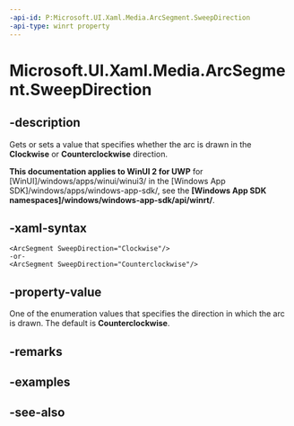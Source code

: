 ```yaml
---
-api-id: P:Microsoft.UI.Xaml.Media.ArcSegment.SweepDirection
-api-type: winrt property
---
```


<!-- Property syntax
public Windows.UI.Xaml.Media.SweepDirection SweepDirection { get;  set; }
-->

# Microsoft.UI.Xaml.Media.ArcSegment.SweepDirection

## -description
Gets or sets a value that specifies whether the arc is drawn in the **Clockwise** or **Counterclockwise** direction.

**This documentation applies to WinUI 2 for UWP** for [WinUI]/windows/apps/winui/winui3/ in the [Windows App SDK]/windows/apps/windows-app-sdk/, see the **[Windows App SDK namespaces]/windows/windows-app-sdk/api/winrt/**.

## -xaml-syntax
```xaml
<ArcSegment SweepDirection="Clockwise"/>
-or-
<ArcSegment SweepDirection="Counterclockwise"/>
```


## -property-value
One of the enumeration values that specifies the direction in which the arc is drawn. The default is **Counterclockwise**.

## -remarks

## -examples

## -see-also
